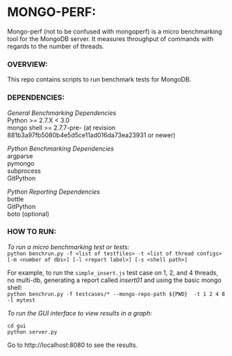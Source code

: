 # MONGO-PERF:

Mongo-perf (not to be confused with mongoperf) is a micro benchmarking tool for the MongoDB server. It measures throughput of commands with regards to the number of threads.

### OVERVIEW:
This repo contains scripts to run benchmark tests for MongoDB.

### DEPENDENCIES:
*General Benchmarking Dependencies*  
Python >= 2.7.X < 3.0  
mongo shell >= 2.7.7-pre- (at revision 881b3a97fb5080b4e5d5ce11ad016da73ea23931 or newer)  

*Python Benchmarking Dependencies*  
argparse  
pymongo  
subprocess  
GitPython  

*Python Reporting Dependencies*  
bottle  
GitPython  
boto (optional)  

### HOW TO RUN:
*To run a micro benchmarking test or tests:*  
`python benchrun.py -f <list of testfiles> -t <list of thread configs> [-m <number of dbs>] [-l <report label>] [-s <shell path>]`  

For example, to run the `simple_insert.js` test case on 1, 2, and 4 threads, no multi-db, generating a report called *insert01* and using the basic mongo shell:  
`python benchrun.py -f testcases/* --mongo-repo-path ${PWD}  -t 1 2 4 8 -l mytest`

*To run the GUI interface to view results in a graph:*  
```
cd gui  
python server.py  
```
Go to http://localhost:8080 to see the results.  
